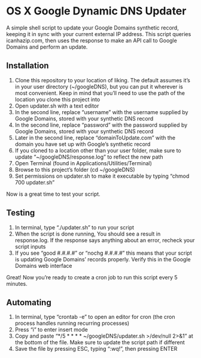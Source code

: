 # OS X Google Dynamic DNS Updater
A simple shell script to update your Google Domains synthetic record, keeping it in sync with your current external IP address. This script queries icanhazip.com, then uses the response to make an API call to Google Domains and perform an update.

## Installation

1. Clone this repository to your location of liking. The default assumes it’s in your user directory (~/googleDNS), but you can put it wherever is most convenient. Keep in mind that you’ll need to use the path of the location you clone this project into
2. Open updater.sh with a text editor
3. In the second line, replace “username” with the username supplied by Google Domains, stored with your synthetic DNS record
4. In the second line, replace “password” with the password supplied by Google Domains, stored with your synthetic DNS record
5. Later in the second line, replace “domainToUpdate.com” with the domain you have set up with Google’s synthetic record
6. If you cloned to a location other than your user folder, make sure to update “~/googleDNS/response.log” to reflect the new path
7. Open Terminal (found in Applications/Utilities/Terminal)
8. Browse to this project’s folder (cd ~/googleDNS)
9. Set permissions on updater.sh to make it executable by typing “chmod 700 updater.sh”

Now is a great time to test your script.

## Testing
1. In terminal, type “./updater.sh” to run your script
2. When the script is done running, You should see a result in response.log. If the response says anything about an error, recheck your script inputs
3. If you see “good #.#.#.#” or “nochg #.#.#.#” this means that your script is updating Google Domains’ records properly. Verify this in the Google Domains web interface

Great! Now you’re ready to create a cron job to run this script every 5 minutes.

## Automating
1. In terminal, type “crontab -e” to open an editor for cron (the cron process handles running recurring processes)
2. Press “i” to enter insert mode
3. Copy and paste “*/5 * * * * ~/googleDNS/updater.sh >/dev/null 2>&1” at the bottom of the file. Make sure to update the script path if different
4. Save the file by pressing ESC, typing “:wq!”, then pressing ENTER
